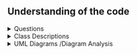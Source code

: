 ## Understanding of the code
<details>
  
<summary>Questions</summary>

### Movement Logic:

| **Question**                                               | **Answer**                                                                              |
|------------------------------------------------------------|-----------------------------------------------------------------------------------------|
| Where is the direction of the snake set based on user input?| In the `keyPressed` method of the `MySnake` class.                                       |
| How is the snake moved in the chosen direction?             | The movement is implemented in the `move` method of the `MySnake` class.                  |
| What triggers the movement of the snake?                   | The movement of the snake is triggered in the `draw` method of the `MySnake` class.       |
| Is there any condition for stopping the movement of the snake? | Yes, if the snake goes out of bounds (hits the walls), its `l` flag is set to false.    |

### Scoring Logic:

| **Question**                                           | **Answer**                                                                                                                                          |
|--------------------------------------------------------|-----------------------------------------------------------------------------------------------------------------------------------------------------|
| Where is the initial score set?                        | The initial score is set to 0 when the `MySnake` object is created.                                                                                 |
| How is the score updated when the snake eats the food? | The score is updated in the `eaten` method of the `Food` class when the snake eats the food.                                                        |
| Is there any other condition for updating the score?   | Currently, the only condition for updating the score is when the snake eats the food. Additional conditions can be added based on the game's logic. |

### Rendering Logic:

| **Question**                                                          | **Answer**                                                                                                       |
|-----------------------------------------------------------------------|------------------------------------------------------------------------------------------------------------------|
| How is the game frame continuously updated for rendering?             | The `MyThread` class continuously calls the `repaint` method in the `MyFrame` class.                             |
| How are key events related to rendering handled?                      | The `keyTyped`, `keyPressed`, and `keyReleased` methods in the `MyFrame` class handle key events.                |
| What does the `paint` method in the `MyFrame` class do?               | The `paint` method in the `MyFrame` class draws the game components on the frame.                                |
| What does the `paint` method in the `Play` class do?                  | The `paint` method in the `Play` class draws the background, snake, food, and manages the game flow.             |
| How is the player's score rendered on the frame?                      | The `drawScore` method in the `Play` class draws the player's score on the frame.                                |
| How is the food rendered on the game frame?                           | The `draw` method in the `Food` class draws the food image on the game frame.                                    |
| How are images managed for rendering?                                 | The `ImageUtil` class manages images using an `images` Map containing image resources used in the game.          |
| How does the `getImage` method in `GameUtil` contribute to rendering? | The `getImage` method in the `GameUtil` class loads an image from the specified path, contributing to rendering. |
| How is background music rendered in the game?                         | The `play` method in the `MusicPlayer` class starts a new thread to play the background music.                   |

### How can an MVC Pattern be implemented
| Question                                                                                              | Answer                                                                                                                                                                                                                              |
|-------------------------------------------------------------------------------------------------------|-------------------------------------------------------------------------------------------------------------------------------------------------------------------------------------------------------------------------------------|
| How is the game data represented in the Model of your Java game?                                      | In the Model of the game, data is represented through classes like `MySnake`, `Food`, and other relevant entities, managing the state and behavior of the game.                                                                     |
| What View components are used to visually represent the game state?                                   | In the View, components like `MyFrame` and associated classes are used to visually represent the game state. These include the game window, snake, food, and other graphical elements.                                              |
| How does the Controller handle user input in the context of an MVC game?                              | The Controller, implemented in classes like `MyFrame` and `Play`, handles user input through methods like `keyPressed`, responding to key events and updating the Model accordingly.                                                |
| Can you describe a specific instance where the Model is updated in response to user actions?          | An example would be when the snake in the game (`MySnake` class) changes direction in response to arrow key presses. The Controller updates the Model to reflect this change.                                                       |
| How does the game achieve communication between the Model and View components?                        | Communication is facilitated by the Controller, where updates in the Model trigger corresponding changes in the View. For instance, when the snake moves, the View is updated to reflect this movement.                             |
| Are there specific Java Swing or JavaFX components used in the View to enhance the gaming experience? | In the View, Java Swing components like `JFrame` are utilized, along with custom-painted components to display game elements. The `Play` class manages the graphical rendering of the game.                                         |
| What benefits does the MVC pattern bring to the design and maintenance of the  game code?             | The MVC pattern provides a clear separation of concerns, making the code modular and easier to maintain. Changes in one component, such as updating game logic (Model), won't directly impact the visual representation (View).     |
| How does the game handle score updates, and which components are involved?                            | Score updates are handled in the Model (e.g., `MySnake` and `Food` classes) and are triggered when the snake eats food. The Controller manages this interaction, updating both the Model and the View to display the updated score. |
</details>

<details>
<summary>Class Descriptions</summary>

###  `1-Redundant Classes`: Main and Paddle


###  `2-Class`: MyFrame
#### `Description`: Represents the game window/frame.


#### Key Methods and Objects:
- `loadFrame`: Initializes and configures the game frame.
- `MyThread` inner class: Continuously repaints the frame.
- `keyTyped`, `keyPressed`, `keyReleased`: Methods for KeyListener interface.
- `MySnake` class: Represents the snake object in the game.
- `SnakeObject` class: Abstract class representing a game object.

#### Comments and Suggestions:
- The `loadFrame` method could benefit from . Breaking it down into smaller methods will improve readability.
- `MyThread` logic could be abstracted into a separate class for better organization.
- `MySnake` clas.
- Add comments to describe the purpose of major methods and variables.
-  Swap magic numbers in the code for constants.(e.g., `870`, `560`, `30`).

###  `3.Class`: Food
#### `Description`: Represents the food that the snake can eat.


**Methods and Objects:**
- `Constructor` initializes food with a random type and position.
- `eaten` method checks if the snake has eaten the food and updates the score.
- `draw` method draws the food on the game frame.

**Comments and Suggestions:**
- Comments needed to describe further the purpose of major methods
- The constructor logic for initializing food could be encapsulated in a separate method for clarity.
- Swap magic numbers in the code for constants.
- Scoring as a multiple of 512 might be reduced to a round figure.


### `4-Interface` :Movable
#### `Description`: Defines the interface for game objects that can be moved.


**Key Methods and Objects:**
- `move`: Represents the basic movement action for a movable object.

**Comments and Suggestions:**
- Comments needed to describe further the purpose of  methods in the interface.
- Consider grouping related functions in other code in interface. 

### `5-Class` :GameUtil
#### `Description`:Changes position of images through rotation.

**Methods and Objects:**
- `getImage`: Loads an image from the specified path.
- `rotateImage`: Rotates an image by a specified degree.

**Comments and Suggestions:**
- Consider providing more details in the comments regarding the rotation logic in `rotateImage`.
- Appropirate Error Handling in getting path through`getImage` method.
- Swap magic numbers in the code for constants.
- Singleton pattern can be applied. This ensures that this will 
   only have one instance and also ensure global access.

### `6-Class` :ImageUtil
#### `Description`:Provides methods for managing and storing images.

**Methods and Objects:**
- `images`: Map contains image resources used in the game.
- Static block initializes image resources for snake, food, and background.

**Comments and Suggestions:**
- Add comments to describe the purpose of major methods and variables.
- Provide comments explaining the logic in the static block for initializing image resources.
- Singleton Pattern can also be applied as stated above.

### `7-Class` :MusicPlayer
#### Description`:Manages background music for the games.

**Methods and Objects:**
- Constructor: Takes the filename of the music and initializes.
- `play`: Starts a new thread to play the background music.

**Comments and Suggestions:**
- Adding more detailed comments to major methods to describe their purpose.
- Evaluate if the use of magic numbers in the code can be replaced with named constants.
- Swap magic numbers in the code for constants.

### `8-Class` :Food
#### Description`:Represents the food that the snake can eat.

**Methods and Objects:**
- Constructor: Initializes food with a random type and position.
- `eaten`: Checks if the snake has eaten the food and updates the score.
- `draw`: Draws the food on the game frame.

**Comments and Suggestions:**
- Consider adding comments to major methods to describe their purpose.
- Seperate method to encapsulate constructor logic that initializes food class for clarity.
- Algorithm and logic used in the eaten method can be improved.

### `8-Class` :Play
#### Description`:Manages and represents the game state, including the snake, food, and game visuals.

**Methods and Objects:**
- `keyPressed`: Handles key events and forwards them to the snake.
- `paint`: Manages the rendering of game elements, including the snake, food, and background.
- `drawScore`: Draws the player's score on the game frame.

**Comments and Suggestions**:
- Adding detailed comments to major methods for maintainability.
- The logic for handling key events could be encapsulated into a separate method for better readability.


### `9-Class` : Snake
#### Description`: Represents the control of the snake's movement.

**Methods and Objects**:
- `moving`: A static variable representing the snake's movement state.
- `move`: A static method that updates the snake's movement state based on the provided parameter.
- `stop`: A static method that stops the snake's movement.

**Comments and Suggestions**:
- Other methods related to this Class but scattered around code can be put hear.
- Swap magic numbers in the code for constants.
</details>

<details>
<summary>UML Diagrams /Diagram Analysis</summary>

### IntelliJ Generated Class Diagram:![Generated Class diagram](/Documentation/AutoClassDiagram.png)

### My Original Class Diagram:![Original Class Diagram](/Documentation/InitialClassDiag.png)

### My Original Activity Diagram:![Original Activity Diagram](/Documentation/OriginalActivityDIagram.png)

### MVC Initial Class Diagram:![MVC diagram](/Documentation/PossibleClassDiag.png)

### Multiplayer UseCase Diagram:![Use case diagram](/Documentation/Use-Case.png)

</details>
